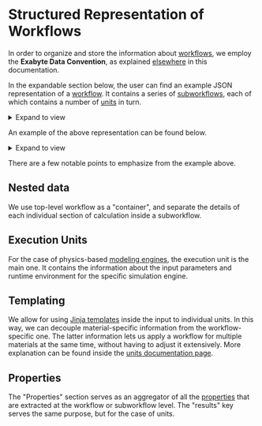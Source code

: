 # Structured Representation of Workflows

In order to organize and store the information about [workflows](overview.md), we employ the **Exabyte Data Convention**, as explained [elsewhere](../data-structured/overview.md) in this documentation.

In the expandable section below, the user can find an example JSON representation of a [workflow](overview.md). It contains a series of [subworkflows](components/subworkflows.md), each of which contains a number of [units](components/units.md) in turn. 

<details markdown="1">
  <summary>
     Expand to view
  </summary> 

```json tab="Schema" 
{!schema/workflow.json!}
```

</details>

An example of the above representation can be found below.

<details markdown="1">
  <summary>
     Expand to view
  </summary> 

```json tab="Schema" 
{!example/workflow.json!}
```

</details>

There are a few notable points to emphasize from the example above.

## Nested data

We use top-level workflow as a "container", and separate the details of each individual section of calculation inside a subworkflow.

## Execution Units 

For the case of physics-based [modeling engines](../software/applications.md), the execution unit is the main one. It contains the information about the input parameters and runtime environment for the specific simulation engine.

## Templating

We allow for using [Jinja templates](templates/examples.md) inside the input to individual units. In this way, we can decouple material-specific information from the workflow-specific one. The latter information lets us apply a workflow for multiple materials at the same time, without having to adjust it extensively. More explanation can be found inside the [units documentation page](components/units.md).

## Properties

The "Properties" section serves as an aggregator of all the [properties](../properties/overview.md) that are extracted at the workflow or subworkflow level. The "results" key serves the same purpose, but for the case of units.  
